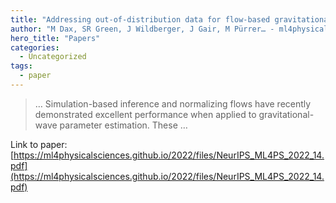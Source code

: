```yaml
---
title: "Addressing out-of-distribution data for flow-based gravitational wave inference"
author: "M Dax, SR Green, J Wildberger, J Gair, M Pürrer… - ml4physicalsciences.github.io"
hero_title: "Papers"
categories:
  - Uncategorized
tags:
  - paper
---
```



>… Simulation-based inference and normalizing flows have recently demonstrated excellent performance when applied to gravitational-wave parameter estimation. These …

Link to paper: [https://ml4physicalsciences.github.io/2022/files/NeurIPS_ML4PS_2022_14.pdf](https://ml4physicalsciences.github.io/2022/files/NeurIPS_ML4PS_2022_14.pdf)
